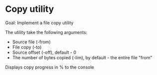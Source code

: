 
# Copy utility

Goal: Implement a file copy utility
<p>The utility take the following arguments:</p>
<ul>
  <li>Source file (-from)</li>
  <li>File copy (-to)</li>
  <li>Source offset (-off), default - 0</li>
  <li>The number of bytes copied (-lim), by default - the entire file "from"</li>
</ul>

<p>Displays copy progress in % to the console</p>